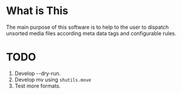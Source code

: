 What is This
============

The main purpose of this software is to help to the user to dispatch unsorted
media files according meta data tags and configurable rules.


TODO
============
1. Develop --dry-run.
2. Develop mv using `shutils.move` 
3. Test more formats.
